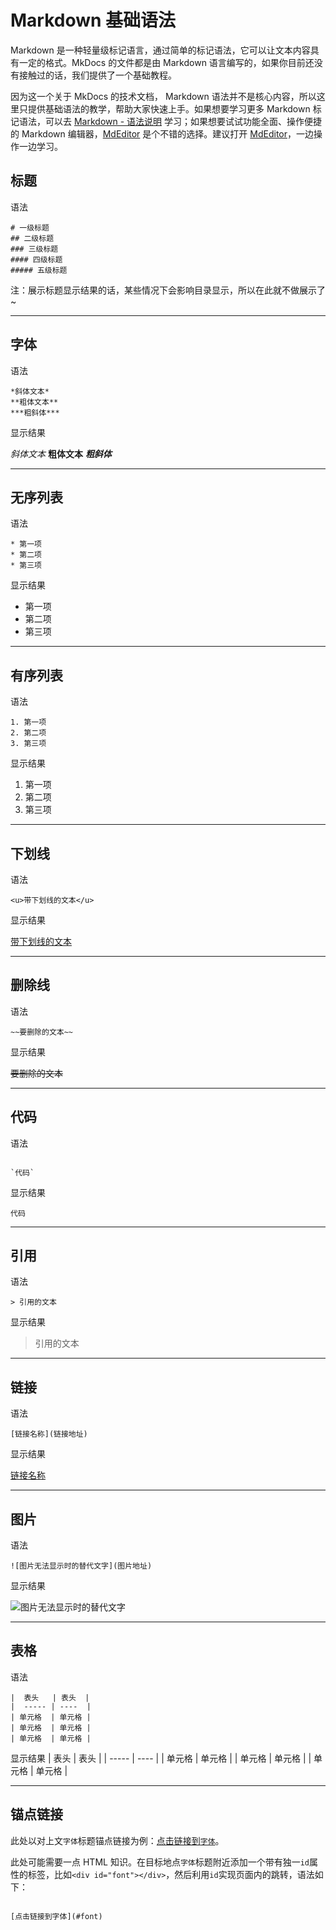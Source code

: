 # Markdown 基础语法

Markdown 是一种轻量级标记语言，通过简单的标记语法，它可以让文本内容具有一定的格式。MkDocs 的文件都是由 Markdown 语言编写的，如果你目前还没有接触过的话，我们提供了一个基础教程。

因为这一个关于 MkDocs 的技术文档， Markdown 语法并不是核心内容，所以这里只提供基础语法的教学，帮助大家快速上手。如果想要学习更多 Markdown 标记语法，可以去 [Markdown - 语法说明](http://www.markdown.cn/) 学习；如果想要试试功能全面、操作便捷的 Markdown 编辑器，[MdEditor](https://www.mdeditor.com/) 是个不错的选择。建议打开 [MdEditor](https://www.mdeditor.com/)，一边操作一边学习。

## 标题

语法
```
# 一级标题
## 二级标题
### 三级标题
#### 四级标题
##### 五级标题
```

注：展示标题显示结果的话，某些情况下会影响目录显示，所以在此就不做展示了~

---

<div id="font"></div>

## 字体

语法

```
*斜体文本*
**粗体文本**
***粗斜体***
```

显示结果

*斜体文本* **粗体文本**
***粗斜体***

---

## 无序列表

语法

```
* 第一项
* 第二项
* 第三项
```

显示结果

* 第一项
* 第二项
* 第三项

---

## 有序列表

语法

```
1. 第一项
2. 第二项
3. 第三项
```

显示结果

1. 第一项
2. 第二项
3. 第三项

---

## 下划线

语法

```
<u>带下划线的文本</u>
```

显示结果

<u>带下划线的文本</u>

---

## 删除线

语法

```
~~要删除的文本~~
```

显示结果

~~要删除的文本~~

---

## 代码

语法
```

`代码`
```

显示结果

`代码`

---

## 引用

语法

```
> 引用的文本
```

显示结果

> 引用的文本

---

## 链接

语法

```
[链接名称](链接地址)
```

显示结果

[链接名称](链接地址)

---

## 图片

语法

```
![图片无法显示时的替代文字](图片地址)
```

显示结果

![图片无法显示时的替代文字](图片地址)

---

## 表格

语法

```
|  表头   | 表头  |
|  ----- | ----  |
| 单元格  | 单元格 |
| 单元格  | 单元格 |
| 单元格  | 单元格 |
```

显示结果
|  表头   | 表头  |
|  ----- | ----  |
| 单元格  | 单元格 |
| 单元格  | 单元格 |
| 单元格  | 单元格 |

---

## 锚点链接

此处以对上文`字体`标题锚点链接为例：[点击链接到`字体`](#font)。

此处可能需要一点 HTML 知识。在目标地点`字体`标题附近添加一个带有独一`id`属性的标签，比如`<div id="font"></div>`，然后利用`id`实现页面内的跳转，语法如下：
```

[点击链接到字体](#font)
```
